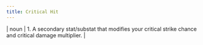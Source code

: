 ```yaml
---
title: Critical Hit
---
```

| noun | 1.  	A secondary stat/substat that modifies your critical strike chance and critical damage multiplier.	|
